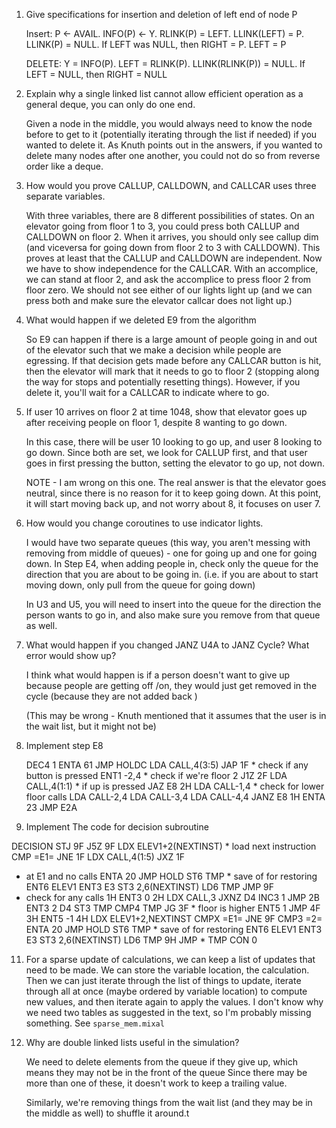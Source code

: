 1)  Give specifications for insertion and deletion of left end of node P

    Insert: P <- AVAIL. INFO(P) <- Y. RLINK(P) = LEFT. LLINK(LEFT) = P. LLINK(P) = NULL. If LEFT was NULL, then RIGHT = P. LEFT = P

    DELETE: Y = INFO(P). LEFT = RLINK(P). LLINK(RLINK(P)) = NULL. If LEFT = NULL, then RIGHT = NULL

2) Explain why a single linked list cannot allow efficient operation as a general deque, you can only do one end.
   
   Given a node in the middle, you would always need to know the node before to get to it (potentially iterating through
   the list if needed) if you wanted to delete it. As Knuth points out in the answers, if you wanted to delete many nodes after one another, you could not do so from reverse order like a deque.

3) How would you prove CALLUP, CALLDOWN, and CALLCAR uses three separate variables.

    With three variables, there are 8 different possibilities of states. On an elevator going from floor 1 to 3, you could
    press both CALLUP and CALLDOWN on floor 2. When it arrives, you should only see callup dim (and viceversa for going down from floor 2 to 3 with CALLDOWN). This proves at least that the CALLUP and CALLDOWN are independent. Now we have to show independence for the CALLCAR. With an accomplice, we can stand at floor 2, and ask the accomplice to press floor 2 from floor zero. We should not see either of our lights light up (and we can press both and make sure the elevator callcar does not light up.)

4) What would happen if we deleted E9 from the algorithm

   So E9 can happen if there is a large amount of people going in and out of the elevator such that we make a decision 
   while people are egressing. If that decision gets made before any CALLCAR button is hit, then the elevator will mark that 
   it needs to go to floor 2 (stopping along the way for stops and potentially resetting things). However, if you delete it,
   you'll wait for a CALLCAR to indicate where to go.

5) If user 10 arrives on floor 2 at time 1048, show that elevator goes up after receiving people on floor 1, despite 8 wanting to go down.

    In this case, there will be user 10 looking to go up, and user 8 looking to go down. Since both are set, we look for CALLUP first, and that user goes in first pressing the button, setting the elevator to go up, not down.

    NOTE - I am wrong on this one. The real answer is that the elevator goes neutral, since there is no reason for it to keep going down. At this point, it will start moving back up, and not worry about 8, it focuses on user 7.

6) How would you change coroutines to use indicator lights.

   I would have two separate queues (this way, you aren't messing with removing from middle of queues) - one for going up and one for going down. In Step E4, when adding people in, check only the queue for the direction that you are about to be going in. (i.e. if you are about to start moving down, only pull from the queue for going down)

   In U3 and U5, you will need to insert into the queue for the direction the person wants to go in, and also make sure you remove from that queue as well.

7) What would happen if you changed JANZ U4A to JANZ Cycle? What error would show up?

   I think what would happen is if a person doesn't want to give up because people are getting off /on, they would just
   get removed in the cycle (because they are not added back )

   (This may be wrong - Knuth mentioned that it assumes that the user is in the wait list, but it might not be)

8) Implement step E8

    DEC4    1
    ENTA    61
    JMP     HOLDC
    LDA     CALL,4(3:5)
    JAP     1F      * check if any button is pressed
    ENT1    -2,4    * check if we're floor 2
    J1Z     2F
    LDA     CALL,4(1:1) * if up is pressed 
    JAZ     E8
2H  LDA     CALL-1,4 * check for lower floor calls
    LDA     CALL-2,4
    LDA     CALL-3,4
    LDA     CALL-4,4
    JANZ    E8
1H  ENTA    23
    JMP     E2A


9)  Implement The code for decision subroutine

DECISION     STJ   9F
             J5Z   9F
             LDX   ELEV1+2(NEXTINST)  * load next instruction
             CMP  =E1=
             JNE  1F
             LDX  CALL,4(1:5)
             JXZ  1F
* at E1 and no calls
             ENTA 20
             JMP HOLD
             ST6 TMP   * save of for restoring
             ENT6 ELEV1
             ENT3 E3
             ST3  2,6(NEXTINST)
             LD6 TMP
             JMP 9F
* check for any calls
1H           ENT3 0
2H           LDX  CALL,3
             JXNZ D4
             INC3 1
             JMP 2B
             ENT3 2
D4           ST3 TMP
             CMP4 TMP
             JG   3F   * floor is higher
             ENT5 1
             JMP 4F
3H           ENT5 -1
4H           LDX ELEV1+2,NEXTINST
             CMPX =E1=
             JNE 9F
             CMP3 =2=
             ENTA 20
             JMP HOLD
             ST6 TMP   * save of for restoring
             ENT6 ELEV1
             ENT3 E3
             ST3  2,6(NEXTINST)
             LD6 TMP
9H           JMP   *
TMP          CON  0


11) For a sparse update of calculations, we can keep a list of updates that need to be made.
    We can store the variable location, the calculation. Then we can just iterate through
    the list of things to update, iterate through all at once (maybe ordered by variable location)
    to compute new values, and then iterate again to apply the values. I don't know why we need
    two tables as suggested in the text, so I'm probably missing something. See `sparse_mem.mixal`

12) Why are double linked lists useful in the simulation?

    We need to delete elements from the queue if they give up, which means they may not be in the front of the queue
    Since there may be more than one of these, it doesn't work to keep a trailing value.

    Similarly, we're removing things from the wait list (and they may be in the middle as well) to shuffle it around.t 